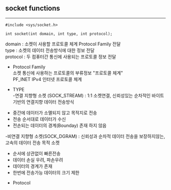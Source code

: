 ## socket functions

---

```
#include <sys/socket.h>

int socket(int domain, int type, int protocol);
```
domain : 소켓이 사용할 프로토콜 체계 Protocol Family 전달  
type : 소켓의 데이터 전송방식에 대한 정보 전달  
protocol : 두 컴퓨터간 통신에 사용되는 프로토콜 정보 전달  

* Protocol Family  
소켓 통신에 사용하는 프로토콜의 부류정보 "프로토콜 체계"  
PF_INET IPv4 인터넷 프로토콜 체계  

* TYPE  
-연결 지향형 소켓 (SOCK_STREAM) : 1:1 소켓연결, 신뢰성있는 순차적인 바이트 기반의 연결지향 데이터 전송방식
+ 중간에 데이터가 소멸되지 않고 목적지로 전송
+ 전송 순서대로 데이터가 수신
+ 전손되는 데이터의 경계(Bounday) 존재 하지 않음  

-비연결 지향형 소켓(SOCK_DGRAM) : 신뢰성과 순차적 데이터 전송을 보장하지않는, 고속의 데이터 전송 목적 소켓
+ 순서에 상관없이 빠른전송
+ 데이터 손실 우려, 파손우려
+ 데이터의 경계가 존재
+ 한번에 전송가능 데이터의 크기 제한

* Protocol
